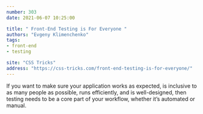 ```yaml
---
number: 303
date: 2021-06-07 10:25:00

title: " Front-End Testing is For Everyone "
authors: "Evgeny Klimenchenko"
tags:
- front-end
- testing

site: "CSS Tricks"
address: "https://css-tricks.com/front-end-testing-is-for-everyone/"
---
```


If you want to make sure your application works as expected, is inclusive to as many people as possible, runs efficiently, and is well-designed, then testing needs to be a core part of your workflow, whether it’s automated or manual.
